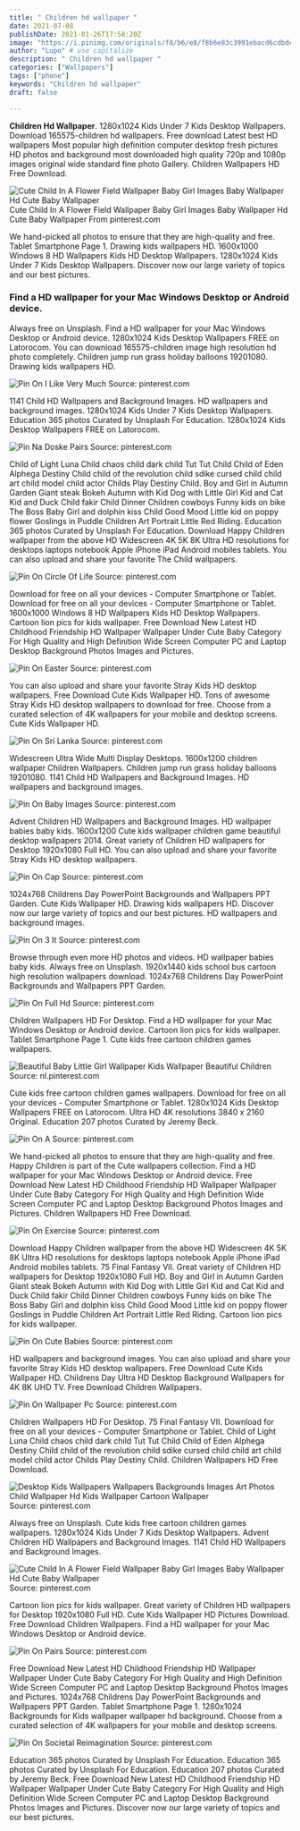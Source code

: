 ```yaml
---
title: " Children hd wallpaper "
date: 2021-07-08
publishDate: 2021-01-26T17:58:20Z
image: "https://i.pinimg.com/originals/f8/b6/e8/f8b6e83c3991ebacd6cdbdc7eaf73552.jpg"
author: "Lupo" # use capitalize
description: " Children hd wallpaper "
categories: ["Wallpapers"]
tags: ["phone"]
keywords: "Children hd wallpaper"
draft: false

---
```



**Children Hd Wallpaper**. 1280x1024 Kids Under 7 Kids Desktop Wallpapers. Download 165575-children hd wallpapers. Free download Latest best HD wallpapers Most popular high definition computer desktop fresh pictures HD photos and background most downloaded high quality 720p and 1080p images original wide standard fine photo Gallery. Children Wallpapers HD Free Download.

![Cute Child In A Flower Field Wallpaper Baby Girl Images Baby Wallpaper Hd Cute Baby Wallpaper](https://i.pinimg.com/originals/b4/d2/2f/b4d22f7d124c6b27d6d9e7390eb5080c.jpg "Cute Child In A Flower Field Wallpaper Baby Girl Images Baby Wallpaper Hd Cute Baby Wallpaper")
Cute Child In A Flower Field Wallpaper Baby Girl Images Baby Wallpaper Hd Cute Baby Wallpaper From pinterest.com


We hand-picked all photos to ensure that they are high-quality and free. Tablet Smartphone Page 1. Drawing kids wallpapers HD. 1600x1000 Windows 8 HD Wallpapers Kids HD Desktop Wallpapers. 1280x1024 Kids Under 7 Kids Desktop Wallpapers. Discover now our large variety of topics and our best pictures.

### Find a HD wallpaper for your Mac Windows Desktop or Android device.

Always free on Unsplash. Find a HD wallpaper for your Mac Windows Desktop or Android device. 1280x1024 Kids Desktop Wallpapers FREE on Latorocom. You can download 165575-children image high resolution hd photo completely. Children jump run grass holiday balloons 19201080. Drawing kids wallpapers HD.


![Pin On I Like Very Much](https://i.pinimg.com/originals/94/88/88/94888808d48f175000e7606690d97247.jpg "Pin On I Like Very Much")
Source: pinterest.com

1141 Child HD Wallpapers and Background Images. HD wallpapers and background images. 1280x1024 Kids Under 7 Kids Desktop Wallpapers. Education 365 photos Curated by Unsplash For Education. 1280x1024 Kids Desktop Wallpapers FREE on Latorocom.

![Pin Na Doske Pairs](https://i.pinimg.com/originals/3a/2b/44/3a2b441b0ed72dbb1e29ad78c70acafe.jpg "Pin Na Doske Pairs")
Source: pinterest.com

Child of Light Luna Child chaos child dark child Tut Tut Child Child of Eden Alphega Destiny Child child of the revolution child sdike cursed child child art child model child actor Childs Play Destiny Child. Boy and Girl in Autumn Garden Giant steak Bokeh Autumn with Kid Dog with Little Girl Kid and Cat Kid and Duck Child fakir Child Dinner Children cowboys Funny kids on bike The Boss Baby Girl and dolphin kiss Child Good Mood Little kid on poppy flower Goslings in Puddle Children Art Portrait Little Red Riding. Education 365 photos Curated by Unsplash For Education. Download Happy Children wallpaper from the above HD Widescreen 4K 5K 8K Ultra HD resolutions for desktops laptops notebook Apple iPhone iPad Android mobiles tablets. You can also upload and share your favorite The Child wallpapers.

![Pin On Circle Of Life](https://i.pinimg.com/originals/2a/4d/a0/2a4da055b284bcff5106bcac0d60852a.jpg "Pin On Circle Of Life")
Source: pinterest.com

Download for free on all your devices - Computer Smartphone or Tablet. Download for free on all your devices - Computer Smartphone or Tablet. 1600x1000 Windows 8 HD Wallpapers Kids HD Desktop Wallpapers. Cartoon lion pics for kids wallpaper. Free Download New Latest HD Childhood Friendship HD Wallpaper Wallpaper Under Cute Baby Category For High Quality and High Definition Wide Screen Computer PC and Laptop Desktop Background Photos Images and Pictures.

![Pin On Easter](https://i.pinimg.com/originals/e6/f1/17/e6f1178d1ac83acb5add587a0b7fba18.jpg "Pin On Easter")
Source: pinterest.com

You can also upload and share your favorite Stray Kids HD desktop wallpapers. Free Download Cute Kids Wallpaper HD. Tons of awesome Stray Kids HD desktop wallpapers to download for free. Choose from a curated selection of 4K wallpapers for your mobile and desktop screens. Cute Kids Wallpaper HD.

![Pin On Sri Lanka](https://i.pinimg.com/originals/c7/c8/7a/c7c87ae4ad6e6f1c185e9887c60faacb.jpg "Pin On Sri Lanka")
Source: pinterest.com

Widescreen Ultra Wide Multi Display Desktops. 1600x1200 children wallpaper Children Wallpapers. Children jump run grass holiday balloons 19201080. 1141 Child HD Wallpapers and Background Images. HD wallpapers and background images.

![Pin On Baby Images](https://i.pinimg.com/originals/00/19/fe/0019fecacc1ae87154d85efbc3ac2522.jpg "Pin On Baby Images")
Source: pinterest.com

Advent Children HD Wallpapers and Background Images. HD wallpaper babies baby kids. 1600x1200 Cute kids wallpaper children game beautiful desktop wallpapers 2014. Great variety of Children HD wallpapers for Desktop 1920x1080 Full HD. You can also upload and share your favorite Stray Kids HD desktop wallpapers.

![Pin On Cap](https://i.pinimg.com/originals/a4/c1/e6/a4c1e6c54ac75f7835e0cbe37184a826.jpg "Pin On Cap")
Source: pinterest.com

1024x768 Childrens Day PowerPoint Backgrounds and Wallpapers PPT Garden. Cute Kids Wallpaper HD. Drawing kids wallpapers HD. Discover now our large variety of topics and our best pictures. HD wallpapers and background images.

![Pin On 3 It](https://i.pinimg.com/originals/6c/81/e3/6c81e360950ade266634dcca9fc86e3b.jpg "Pin On 3 It")
Source: pinterest.com

Browse through even more HD photos and videos. HD wallpaper babies baby kids. Always free on Unsplash. 1920x1440 kids school bus cartoon high resolution wallpapers download. 1024x768 Childrens Day PowerPoint Backgrounds and Wallpapers PPT Garden.

![Pin On Full Hd](https://i.pinimg.com/originals/1c/aa/ac/1caaacaf9dbe1b684f6d9b8caf86233a.jpg "Pin On Full Hd")
Source: pinterest.com

Children Wallpapers HD For Desktop. Find a HD wallpaper for your Mac Windows Desktop or Android device. Cartoon lion pics for kids wallpaper. Tablet Smartphone Page 1. Cute kids free cartoon children games wallpapers.

![Beautiful Baby Little Girl Wallpaper Kids Wallpaper Beautiful Children](https://i.pinimg.com/originals/b1/13/23/b11323139c951cb4e0aa9e60cda65e7d.jpg "Beautiful Baby Little Girl Wallpaper Kids Wallpaper Beautiful Children")
Source: nl.pinterest.com

Cute kids free cartoon children games wallpapers. Download for free on all your devices - Computer Smartphone or Tablet. 1280x1024 Kids Desktop Wallpapers FREE on Latorocom. Ultra HD 4K resolutions 3840 x 2160 Original. Education 207 photos Curated by Jeremy Beck.

![Pin On A](https://i.pinimg.com/originals/c0/f0/8c/c0f08c047ed6f18c705bee647b869346.jpg "Pin On A")
Source: pinterest.com

We hand-picked all photos to ensure that they are high-quality and free. Happy Children is part of the Cute wallpapers collection. Find a HD wallpaper for your Mac Windows Desktop or Android device. Free Download New Latest HD Childhood Friendship HD Wallpaper Wallpaper Under Cute Baby Category For High Quality and High Definition Wide Screen Computer PC and Laptop Desktop Background Photos Images and Pictures. Children Wallpapers HD Free Download.

![Pin On Exercise](https://i.pinimg.com/736x/a1/a1/95/a1a1952c5994e3ecb1be48a919290426.jpg "Pin On Exercise")
Source: pinterest.com

Download Happy Children wallpaper from the above HD Widescreen 4K 5K 8K Ultra HD resolutions for desktops laptops notebook Apple iPhone iPad Android mobiles tablets. 75 Final Fantasy VII. Great variety of Children HD wallpapers for Desktop 1920x1080 Full HD. Boy and Girl in Autumn Garden Giant steak Bokeh Autumn with Kid Dog with Little Girl Kid and Cat Kid and Duck Child fakir Child Dinner Children cowboys Funny kids on bike The Boss Baby Girl and dolphin kiss Child Good Mood Little kid on poppy flower Goslings in Puddle Children Art Portrait Little Red Riding. Cartoon lion pics for kids wallpaper.

![Pin On Cute Babies](https://i.pinimg.com/originals/0f/25/43/0f254385b22661e96089ddb07e701eab.jpg "Pin On Cute Babies")
Source: pinterest.com

HD wallpapers and background images. You can also upload and share your favorite Stray Kids HD desktop wallpapers. Free Download Cute Kids Wallpaper HD. Childrens Day Ultra HD Desktop Background Wallpapers for 4K 8K UHD TV. Free Download Children Wallpapers.

![Pin On Wallpaper Pc](https://i.pinimg.com/originals/13/4f/79/134f792abbccbb4750726b1da5bb830a.jpg "Pin On Wallpaper Pc")
Source: pinterest.com

Children Wallpapers HD For Desktop. 75 Final Fantasy VII. Download for free on all your devices - Computer Smartphone or Tablet. Child of Light Luna Child chaos child dark child Tut Tut Child Child of Eden Alphega Destiny Child child of the revolution child sdike cursed child child art child model child actor Childs Play Destiny Child. Children Wallpapers HD Free Download.

![Desktop Kids Wallpapers Wallpapers Backgrounds Images Art Photos Child Wallpaper Hd Kids Wallpaper Cartoon Wallpaper](https://i.pinimg.com/originals/48/b9/8e/48b98e091e985a98d87a415ecd8828de.jpg "Desktop Kids Wallpapers Wallpapers Backgrounds Images Art Photos Child Wallpaper Hd Kids Wallpaper Cartoon Wallpaper")
Source: pinterest.com

Always free on Unsplash. Cute kids free cartoon children games wallpapers. 1280x1024 Kids Under 7 Kids Desktop Wallpapers. Advent Children HD Wallpapers and Background Images. 1141 Child HD Wallpapers and Background Images.

![Cute Child In A Flower Field Wallpaper Baby Girl Images Baby Wallpaper Hd Cute Baby Wallpaper](https://i.pinimg.com/originals/b4/d2/2f/b4d22f7d124c6b27d6d9e7390eb5080c.jpg "Cute Child In A Flower Field Wallpaper Baby Girl Images Baby Wallpaper Hd Cute Baby Wallpaper")
Source: pinterest.com

Cartoon lion pics for kids wallpaper. Great variety of Children HD wallpapers for Desktop 1920x1080 Full HD. Cute Kids Wallpaper HD Pictures Download. Free Download Children Wallpapers. Find a HD wallpaper for your Mac Windows Desktop or Android device.

![Pin On Pairs](https://i.pinimg.com/originals/17/cb/ab/17cbabec50431c8107dee07a744bd084.jpg "Pin On Pairs")
Source: pinterest.com

Free Download New Latest HD Childhood Friendship HD Wallpaper Wallpaper Under Cute Baby Category For High Quality and High Definition Wide Screen Computer PC and Laptop Desktop Background Photos Images and Pictures. 1024x768 Childrens Day PowerPoint Backgrounds and Wallpapers PPT Garden. Tablet Smartphone Page 1. 1280x1024 Backgrounds for Kids wallpaper wallpaper hd background. Choose from a curated selection of 4K wallpapers for your mobile and desktop screens.

![Pin On Societal Reimagination](https://i.pinimg.com/originals/f8/b6/e8/f8b6e83c3991ebacd6cdbdc7eaf73552.jpg "Pin On Societal Reimagination")
Source: pinterest.com

Education 365 photos Curated by Unsplash For Education. Education 365 photos Curated by Unsplash For Education. Education 207 photos Curated by Jeremy Beck. Free Download New Latest HD Childhood Friendship HD Wallpaper Wallpaper Under Cute Baby Category For High Quality and High Definition Wide Screen Computer PC and Laptop Desktop Background Photos Images and Pictures. Discover now our large variety of topics and our best pictures.

